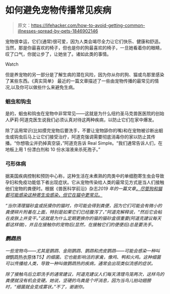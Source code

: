 # 如何避免宠物传播常见疾病

> 原文：<https://lifehacker.com/how-to-avoid-getting-common-illnesses-spread-by-pets-1846902146>

宠物很幸运，它们(通常)很可爱，因为人类会竭尽全力让它们快乐、健康和舒适。当然，那是你最喜欢的椅子，但也是你的狗最喜欢的椅子，一旦她看着你的眼睛，叹了口气，你就让步了，让她坐了。诸如此类的事情。

Watch

但是养宠物的另一部分是了解生病的潜在风险，因为你从你的狗、猫或鸟那里感染了某些东西。《真实简单》 最近的一篇文章描述了一些由宠物传播的最常见的情况,以及你可以做些什么来避免生病。

### 蛔虫和钩虫

是的，蛔虫和钩虫在宠物中非常常见——这就是为什么纽约圣马克兽医医院的创始人萨莉·阿道克医生说我们必须认真对待这两种疾病，以防止它们在家中爆发。

除了运用常识(比如摸完宠物后要洗手，不要让宠物舔你的嘴)和在宠物被诊断出蛔虫或钩虫后马上让它们接受治疗，阿道克强调需要彻底消毒你的家以防止其传播。“你想吸尘并扔掉真空袋，”阿道克告诉 Real Simple。“我们通常告诉人们，在地板上用 1 份漂白剂和 10 份水溶液来杀死孢子。”

### 弓形体病

据美国疾病控制和预防中心称，这种生活在未煮熟的肉类中的单细胞寄生虫会导致孕妇和免疫功能低下者出现症状。它从宠物传染给人类的最常见方式是当人们接触他们宠物的粪便时。根据《兽医科学前沿》杂志*2019 年的一篇文章[，尽管狗和猫都可能感染这种寄生虫感染，但它在猫中更常见。](https://www.frontiersin.org/articles/10.3389/fvets.2019.00054/full)*

*“当你清理猫砂盒或抚摸你的猫时，你可能会得到粪便，因为它们可能会有微小的粪便碎片附着在上面，特别是如果它们已经腹泻了，”阿道克解释说，“然后它会粘在皮肤上并变干。”这就是为什么定期更换你的猫的猫砂盒很重要(阿道克建议每天都这样做)，并且在接触你的宠物后(显然，在接触它们的便便后)总是要洗手。*

### *鹦鹉热*

*一些宠物鸟——尤其是鹦鹉、金刚鹦鹉、鹦鹉和虎皮鹦鹉——可能会感染一种叫做*鹦鹉热衣原体*T5】的细菌。它也能影响活的家禽，像鸡、鸭和火鸡。这种细菌可以传播给人类，导致一种叫做鹦鹉热的疾病，通常会出现类似流感的症状。*

*除了接触鸟后立即洗手的通常建议，阿道克建议人们每天清理鸟笼两次，这样鸟的粪便就没有机会变硬。她说，坚硬的鸟粪是个坏消息，因为当鸟儿拍动翅膀时，“细菌就会变成雾状。”不了，谢谢你。*